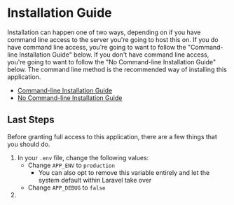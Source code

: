 # Installation Guide

Installation can happen one of two ways, depending on if you have command line access to the server you're going to host
this on. If you do have command line access, you're going to want to follow the "Command-line Installation Guide" below.
If you don't have command line access, you're going to want to follow the "No Command-line Installation Guide" below.
The command line method is the recommended way of installing this application.

* [Command-line Installation Guide](command-line-installation.md)
* [No Command-line Installation Guide](no-command-line-installation.md)

## Last Steps
Before granting full access to this application, there are a few things that you should do.

1. In your `.env` file, change the following values:
   * Change `APP_ENV` to `production`
      * You can also opt to remove this variable entirely and let the system default within Laravel take over
   * Change `APP_DEBUG` to `false`
2.
